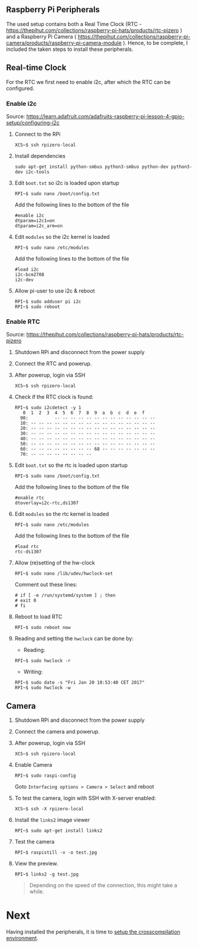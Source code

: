 ## Raspberry Pi Peripherals
The used setup contains both a Real Time Clock (RTC - https://thepihut.com/collections/raspberry-pi-hats/products/rtc-pizero ) and a Raspberry Pi Camera ( https://thepihut.com/collections/raspberry-pi-camera/products/raspberry-pi-camera-module ). Hence, to be complete, I included the taken steps to install these peripherals. 

## Real-time Clock
For the RTC we first need to enable i2c, after which the RTC can be configured.

### Enable i2c
Source: https://learn.adafruit.com/adafruits-raspberry-pi-lesson-4-gpio-setup/configuring-i2c

1. Connect to the RPi
    ```
    XCS~$ ssh rpizero-local
    ```
    
1. Install dependencies
    ```
    sudo apt-get install python-smbus python3-smbus python-dev python3-dev i2c-tools
    ```
    
1. Edit `boot.txt` so i2c is loaded upon startup
    ```
    RPI~$ sudo nano /boot/config.txt
    ```
  
    Add the following lines to the bottom of the file 
    ```
    #enable i2c
    dtparam=i2c1=on
    dtparam=i2c_arm=on
    ```
1. Edit `modules` so the i2c kernel is loaded
    ```
    RPI~$ sudo nano /etc/modules
    ```
  
    Add the following lines to the bottom of the file
    ```
    #load i2c
    i2c-bcm2708
    i2c-dev
    ```
1. Allow pi-user to use i2c & reboot
    ```
    RPI~$ sudo adduser pi i2c
    RPI~$ sudo reboot
    ```

### Enable RTC
Source: https://thepihut.com/collections/raspberry-pi-hats/products/rtc-pizero

1. Shutdown RPi and disconnect from the power supply
1. Connect the RTC and powerup.
1. After powerup, login via SSH
    ```
    XCS~$ ssh rpizero-local
    ```
  
1. Check if the RTC clock is found:
    ```
    RPI~$ sudo i2cdetect -y 1
       0  1  2  3  4  5  6  7  8  9  a  b  c  d  e  f
      00:          -- -- -- -- -- -- -- -- -- -- -- -- -- 
      10: -- -- -- -- -- -- -- -- -- -- -- -- -- -- -- -- 
      20: -- -- -- -- -- -- -- -- -- -- -- -- -- -- -- -- 
      30: -- -- -- -- -- -- -- -- -- -- -- -- -- -- -- -- 
      40: -- -- -- -- -- -- -- -- -- -- -- -- -- -- -- -- 
      50: -- -- -- -- -- -- -- -- -- -- -- -- -- -- -- -- 
      60: -- -- -- -- -- -- -- -- 68 -- -- -- -- -- -- -- 
      70: -- -- -- -- -- -- -- --  
    ```
    
1. Edit `boot.txt` so the rtc is loaded upon startup
    ```
    RPI~$ sudo nano /boot/config.txt
    ```
  
    Add the following lines to the bottom of the file
    ```
    #enable rtc
    dtoverlay=i2c-rtc,ds1307
    ```
    
1. Edit `modules` so the rtc kernel is loaded
    ```
    RPI~$ sudo nano /etc/modules
    ```
    
    Add the following lines to the bottom of the file
    ```
    #load rtc
    rtc-ds1307
    ```
    
1. Allow (re)setting of the hw-clock
    ```
    RPI~$ sudo nano /lib/udev/hwclock-set
    ```
    
    Comment out these lines:
    ```
    # if [ -e /run/systemd/system ] ; then
    # exit 0
    # fi
    ```
1. Reboot to load RTC
    ```
    RPI~$ sudo reboot now
    ```

1. Reading and setting the `hwclock` can be done by:

    - Reading: 
    ```
    RPI~$ sudo hwclock -r
    ```
    
    - Writing:
    ```
    RPI~$ sudo date -s "Fri Jan 20 10:53:40 CET 2017"
    RPI~$ sudo hwclock -w  
    ```
  
## Camera

1. Shutdown RPi and disconnect from the power supply
1. Connect the camera and powerup.
1. After powerup, login via SSH
    ```
    XCS~$ ssh rpizero-local
    ```
    
1. Enable Camera
    ```
    RPI~$ sudo raspi-config
    ```
    
    Goto `Interfacing options > Camera > Select` and reboot
    
1. To test the camera, login with SSH with X-server enabled:
    ```
    XCS~$ ssh -X rpizero-local
    ```
    
1. Install the `links2` image viewer
    ```
    RPI~$ sudo apt-get install links2
    ```
    
1. Test the camera
    ```
    RPI~$ raspistill -v -o test.jpg
    ```  
    
1. View the preview.
    ```
    RPI~$ links2 -g test.jpg
    ```
    
    > Depending on the speed of the connection, this might take a while.

# Next

Having installed the peripherals, it is time to [setup the crosscompilation environment](04-xc-setup.md).
